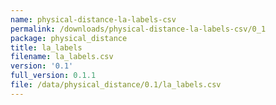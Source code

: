 ```yaml
---
name: physical-distance-la-labels-csv
permalink: /downloads/physical-distance-la-labels-csv/0_1
package: physical_distance
title: la_labels
filename: la_labels.csv
version: '0.1'
full_version: 0.1.1
file: /data/physical_distance/0.1/la_labels.csv
---
```

